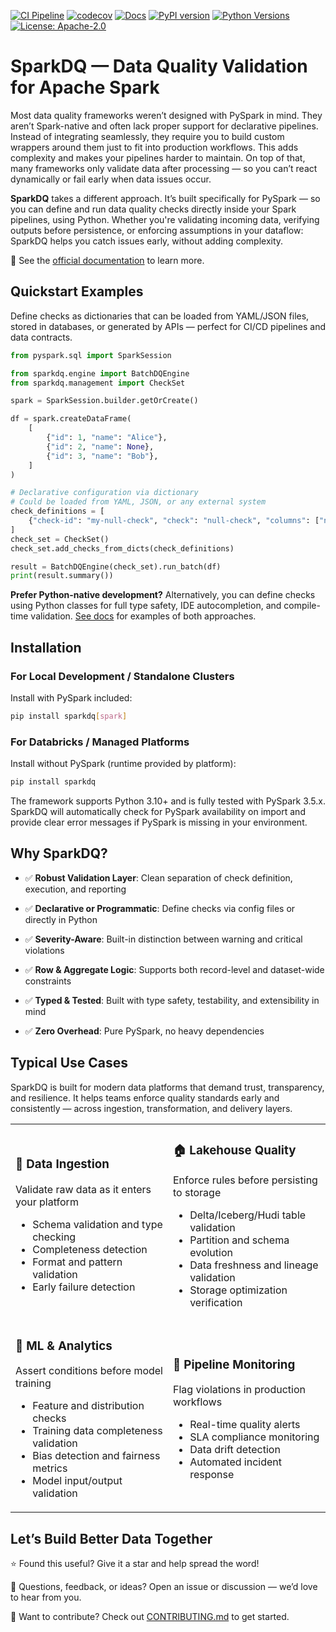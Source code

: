 [![CI Pipeline](https://github.com/sparkdq-community/sparkdq/actions/workflows/ci.yaml/badge.svg)](https://github.com/sparkdq-community/sparkdq/actions/workflows/ci.yaml)
[![codecov](https://codecov.io/gh/sparkdq-community/sparkdq/branch/main/graph/badge.svg?token=3TVZE8J2DN)](https://codecov.io/gh/sparkdq-community/sparkdq)
[![Docs](https://img.shields.io/badge/docs-online-green.svg)](https://sparkdq-community.github.io/sparkdq/)
[![PyPI version](https://badge.fury.io/py/sparkdq.svg)](https://pypi.org/project/sparkdq/)
[![Python Versions](https://img.shields.io/badge/python-3.10%20|%203.11%20|%203.12-blue.svg)](https://github.com/sparkdq-community/sparkdq)
[![License: Apache-2.0](https://img.shields.io/badge/License-Apache_2.0-blue.svg)](LICENSE)

# SparkDQ — Data Quality Validation for Apache Spark

Most data quality frameworks weren’t designed with PySpark in mind. They aren’t Spark-native and often lack proper support for declarative pipelines. Instead of integrating seamlessly, they require you to build custom wrappers around them just to fit into production workflows. This adds complexity and makes your pipelines harder to maintain. On top of that, many frameworks only validate data after processing — so you can’t react dynamically or fail early when data issues occur.

**SparkDQ** takes a different approach. It’s built specifically for PySpark — so you can define and run data quality checks directly inside your Spark pipelines, using Python. Whether you're validating incoming data, verifying outputs before persistence, or enforcing assumptions in your dataflow: SparkDQ helps you catch issues early, without adding complexity.

<!-- doc-link-start -->

🚀 See the [official documentation](https://sparkdq-community.github.io/sparkdq/) to learn more.

<!-- doc-link-end -->

## Quickstart Examples

Define checks as dictionaries that can be loaded from YAML/JSON files, stored in databases, or generated by APIs — perfect for CI/CD pipelines and data contracts.

```python
from pyspark.sql import SparkSession

from sparkdq.engine import BatchDQEngine
from sparkdq.management import CheckSet

spark = SparkSession.builder.getOrCreate()

df = spark.createDataFrame(
    [
        {"id": 1, "name": "Alice"},
        {"id": 2, "name": None},
        {"id": 3, "name": "Bob"},
    ]
)

# Declarative configuration via dictionary
# Could be loaded from YAML, JSON, or any external system
check_definitions = [
    {"check-id": "my-null-check", "check": "null-check", "columns": ["name"]},
]
check_set = CheckSet()
check_set.add_checks_from_dicts(check_definitions)

result = BatchDQEngine(check_set).run_batch(df)
print(result.summary())
```

**Prefer Python-native development?**
Alternatively, you can define checks using Python classes for full type safety, IDE autocompletion, and compile-time validation. [See docs](https://sparkdq-community.github.io/sparkdq/) for examples of both approaches.

## Installation

### For Local Development / Standalone Clusters

Install with PySpark included:

```bash
pip install sparkdq[spark]
```

### For Databricks / Managed Platforms

Install without PySpark (runtime provided by platform):

```bash
pip install sparkdq
```

The framework supports Python 3.10+ and is fully tested with PySpark 3.5.x. SparkDQ will automatically check for PySpark availability on import and provide clear error messages if PySpark is missing in your environment.

## Why SparkDQ?

- ✅ **Robust Validation Layer**: Clean separation of check definition, execution, and reporting

- ✅ **Declarative or Programmatic**: Define checks via config files or directly in Python

- ✅ **Severity-Aware**: Built-in distinction between warning and critical violations

- ✅ **Row & Aggregate Logic**: Supports both record-level and dataset-wide constraints

- ✅ **Typed & Tested**: Built with type safety, testability, and extensibility in mind

- ✅ **Zero Overhead**: Pure PySpark, no heavy dependencies

## Typical Use Cases

SparkDQ is built for modern data platforms that demand trust, transparency, and resilience.
It helps teams enforce quality standards early and consistently — across ingestion, transformation, and delivery layers.

<div align="center">
<table>
<tr>
<td width="50%">

### 🔄 **Data Ingestion**

Validate raw data as it enters your platform

- Schema validation and type checking
- Completeness detection
- Format and pattern validation
- Early failure detection

</td>
<td width="50%">

### 🏠 **Lakehouse Quality**

Enforce rules before persisting to storage

- Delta/Iceberg/Hudi table validation
- Partition and schema evolution
- Data freshness and lineage validation
- Storage optimization verification

</td>
</tr>
<tr>
<td width="50%">

### 🤖 **ML & Analytics**

Assert conditions before model training

- Feature and distribution checks
- Training data completeness validation
- Bias detection and fairness metrics
- Model input/output validation

</td>
<td width="50%">

### 🚨 **Pipeline Monitoring**

Flag violations in production workflows

- Real-time quality alerts
- SLA compliance monitoring
- Data drift detection
- Automated incident response

</td>
</tr>
</table>
</div>

## Let’s Build Better Data Together

⭐️ Found this useful? Give it a star and help spread the word!

📣 Questions, feedback, or ideas? Open an issue or discussion — we’d love to hear from you.

🤝 Want to contribute? Check out [CONTRIBUTING.md](https://github.com/sparkdq-community/sparkdq/blob/main/CONTRIBUTING.md) to get started.
